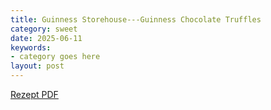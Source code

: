 ```yaml
---
title: Guinness Storehouse---Guinness Chocolate Truffles
category: sweet
date: 2025-06-11
keywords:
- category goes here
layout: post
---
```


[Rezept PDF]({{site.baseurl}}/assets/pdf/guinness_chocolate_truffels.pdf)

